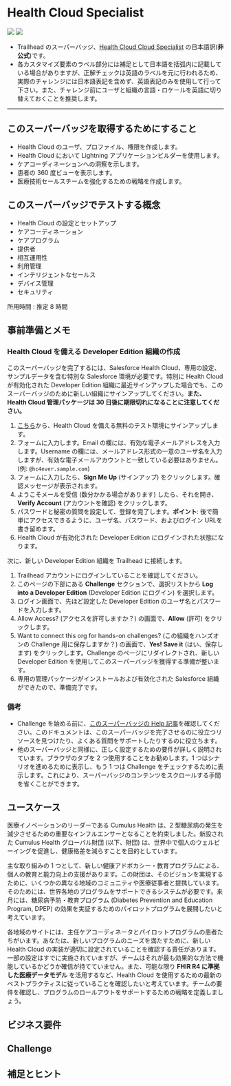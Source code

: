 # Health Cloud Specialist
[![](https://img.shields.io/badge/-view%20on%20gitbook-blue?logo=markdown)](https://shunkosa.gitbook.io/trailhead-superbadge-jp/health-cloud-specialist) [![](https://img.shields.io/badge/-view%20on%20github-black?logo=github)](https://github.com/shunkosa/trailhead-superbadge-jp/blob/master/src/health-cloud-specialist/health-cloud-specialist.md)
* Trailhead のスーパーバッジ、[Health Cloud Cloud Specialist](https://trailhead.salesforce.com/content/learn/superbadges/superbadge-health-cloud-specialist) の日本語訳(**非公式**)です。
* 各カスタマイズ要素のラベル部分には補足として日本語を括弧内に記載している場合がありますが、正解チェックは英語のラベルを元に行われるため、実際のチャレンジには日本語表記を含めず、英語表記のみを使用して行って下さい。また、チャレンジ前にユーザと組織の言語・ロケールを英語に切り替えておくことを推奨します。

---
## このスーパーバッジを取得するためにすること
* Health Cloud のユーザ、プロファイル、権限を作成します。
* Health Cloud において Lightning アプリケーションビルダーを使用します。
* ケアコーディネーションへの洞察を示します。
* 患者の 360 度ビューを表示します。
* 医療技術セールスチームを強化するための戦略を作成します。

## このスーパーバッジでテストする概念
* Health Cloud の設定とセットアップ
* ケアコーディネーション
* ケアプログラム
* 提供者
* 相互運用性
* 利用管理
* インテリジェントなセールス
* デバイス管理
* セキュリティ

所用時間 : 推定 8 時間 

## 事前準備とメモ

### Health Cloud を備える Developer Edition 組織の作成
このスーパーバッジを完了するには、Salesforce Health Cloud、専用の設定、サンプルデータを含む特別な Salesforce 環境が必要です。特別に Health Cloud が有効化された Developer Edition 組織に最近サインアップした場合でも、このスーパーバッジのために新しい組織にサインアップしてください。**また、Health Cloud 管理パッケージは 30 日後に期限切れになることに注意してください。**

1. [こちら](https://trailhead.salesforce.com/en/promo/orgs/healthcloudspecialist)から、Health Cloud を備える無料のテスト環境にサインアップします。
2. フォームに入力します。Email の欄には、有効な電子メールアドレスを入力します。Username の欄には、メールアドレス形式の一意のユーザ名を入力しますが、有効な電子メールアカウントと一致している必要はありません。(例: `@hc4ever.sample.com`) 
3. フォームに入力したら、**Sign Me Up**  (サインアップ) をクリックします。確認メッセージが表示されます。
4. ようこそメールを受信 (数分かかる場合があります) したら、それを開き、**Verify Account** (アカウントを確認) をクリックします。
5. パスワードと秘密の質問を設定して、登録を完了します。**ポイント**: 後で簡単にアクセスできるように、ユーザ名、パスワード、およびログイン URLを書き留めます。
6. Health Cloud が有効化された Developer Edition にログインされた状態になります。

次に、新しい Developer Edition 組織を Trailhead に接続します。

1. Trailhead アカウントにログインしていることを確認してください。
2. このページの下部にある **Challenge** セクションで、選択リストから **Log into a Developer Edition** (Developer Edition にログイン) を選択します。
3. ログイン画面で、先ほど設定した Developer Edition のユーザ名とパスワードを入力します。
4. Allow Access? (アクセスを許可しますか？) の画面で、**Allow** (許可) をクリックします。
5. Want to connect this org for hands-on challenges? (この組織をハンズオンの Challenge 用に保存しますか？) の画面で、**Yes! Save it** (はい、保存します) をクリックします。Challenge のページにリダイレクトされ、新しい Developer Edition を使用してこのスーパーバッジを獲得する準備が整います。
6. 専用の管理パッケージがインストールおよび有効化された Salesforce 組織ができたので、準備完了です。

### 備考
* Challenge を始める前に、[このスーパーバッジの Help 記事](https://trailhead.salesforce.com/help?article=Health-Cloud-Specialist-Superbadge-Trailhead-Challenge-Help)を確認してください。このドキュメントは、このスーパーバッジを完了させるのに役立つリソースを見つけたり、よくある質問をサポートしたりするのに役立ちます。
* 他のスーパーバッジと同様に、正しく設定するための要件が詳しく説明されています。ブラウザのタブを 2 つ使用することをお勧めします。1 つはシナリオを進めるために表示し、もう 1 つは Challenge をチェックするために表示します。これにより、スーパーバッジのコンテンツをスクロールする手間を省くことができます。

## ユースケース
医療イノベーションのリーダーである Cumulus Health は、2 型糖尿病の発生を減少させるための重要なインフルエンサーとなることを約束しました。新設された Cumulus Health グローバル財団 (以下、財団) は、世界中で個人のウェルビーイングを促進し、健康格差を減らすことを目的としています。

主な取り組みの 1 つとして、新しい健康アドボカシー・教育プログラムによる、個人の教育と能力向上の支援があります。この財団は、そのビジョンを実現するために、いくつかの異なる地域のコミュニティや医療従事者と提携しています。そのためには、世界各地のプログラムをサポートできるシステムが必要です。来月には、糖尿病予防・教育プログラム (Diabetes Prevention and Education Program, DPEP) の効果を実証するためのパイロットプログラムを展開したいと考えています。

各地域のサイトには、主任ケアコーディネータとパイロットプログラムの患者たちがいます。あなたは、新しいプログラムのニーズを満たすために、新しい Health Cloud の実装が適切に設定されていることを確認する責任があります。一部の設定はすでに実施されていますが、チームはそれが最も効果的な方法で機能しているかどうか確信が持てていません。また、可能な限り **FHIR R4 に準拠した医療データモデル** を活用するなど、Health Cloud を使用するための最新のベストプラクティスに従っていることを確認したいと考えています。チームの要件を確認し、プログラムのロールアウトをサポートするための戦略を定義しましょう。

## ビジネス要件

## Challenge

## 補足とヒント